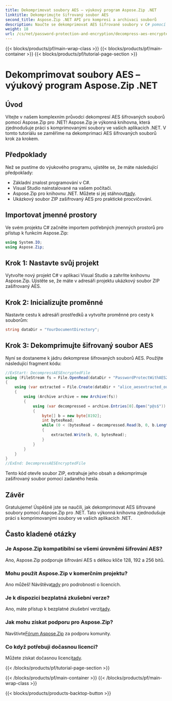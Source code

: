 ```yaml
---
title: Dekomprimovat soubory AES – výukový program Aspose.Zip .NET
linktitle: Dekomprimujte šifrovaný soubor AES
second_title: Aspose.Zip .NET API pro kompresi a archivaci souborů
description: Naučte se dekomprimovat AES šifrované soubory v C# pomocí Aspose.Zip pro .NET. Postupujte podle našeho podrobného průvodce pro efektivní práci se soubory.
weight: 18
url: /cs/net/password-protection-and-encryption/decompress-aes-encrypted-file/
---
```


{{< blocks/products/pf/main-wrap-class >}}
{{< blocks/products/pf/main-container >}}
{{< blocks/products/pf/tutorial-page-section >}}

# Dekomprimovat soubory AES – výukový program Aspose.Zip .NET


## Úvod

Vítejte v našem komplexním průvodci dekompresí AES šifrovaných souborů pomocí Aspose.Zip pro .NET! Aspose.Zip je výkonná knihovna, která zjednodušuje práci s komprimovanými soubory ve vašich aplikacích .NET. V tomto tutoriálu se zaměříme na dekomprimaci AES šifrovaných souborů krok za krokem.

## Předpoklady

Než se pustíme do výukového programu, ujistěte se, že máte následující předpoklady:

- Základní znalost programování v C#.
- Visual Studio nainstalované na vašem počítači.
-  Aspose.Zip pro knihovnu .NET. Můžete si jej stáhnout[tady](https://releases.aspose.com/zip/net/).
- Ukázkový soubor ZIP zašifrovaný AES pro praktické procvičování.

## Importovat jmenné prostory

Ve svém projektu C# začněte importem potřebných jmenných prostorů pro přístup k funkcím Aspose.Zip:

```csharp
using System.IO;
using Aspose.Zip;
```

## Krok 1: Nastavte svůj projekt

Vytvořte nový projekt C# v aplikaci Visual Studio a zahrňte knihovnu Aspose.Zip. Ujistěte se, že máte v adresáři projektu ukázkový soubor ZIP zašifrovaný AES.

## Krok 2: Inicializujte proměnné

Nastavte cestu k adresáři prostředků a vytvořte proměnné pro cesty k souborům:

```csharp
string dataDir = "YourDocumentDirectory";
```

## Krok 3: Dekomprimujte šifrovaný soubor AES

Nyní se dostaneme k jádru dekomprese šifrovaných souborů AES. Použijte následující fragment kódu:

```csharp
//ExStart: DecompressAESEncryptedFile
using (FileStream fs = File.OpenRead(dataDir + "PasswordProtectWithAES256_out.zip"))
{
    using (var extracted = File.Create(dataDir + "alice_aesextracted_out.txt"))
    {
        using (Archive archive = new Archive(fs))
        {
            using (var decompressed = archive.Entries[0].Open("p@s$"))
            {
                byte[] b = new byte[8192];
                int bytesRead;
                while (0 < (bytesRead = decompressed.Read(b, 0, b.Length)))
                {
                    extracted.Write(b, 0, bytesRead);
                }
            }
        }
    }
}
//ExEnd: DecompressAESEncryptedFile
```

Tento kód otevře soubor ZIP, extrahuje jeho obsah a dekomprimuje zašifrovaný soubor pomocí zadaného hesla.

## Závěr

Gratulujeme! Úspěšně jste se naučili, jak dekomprimovat AES šifrované soubory pomocí Aspose.Zip pro .NET. Tato výkonná knihovna zjednodušuje práci s komprimovanými soubory ve vašich aplikacích .NET.

## Často kladené otázky

### Je Aspose.Zip kompatibilní se všemi úrovněmi šifrování AES?
Ano, Aspose.Zip podporuje šifrování AES s délkou klíče 128, 192 a 256 bitů.

### Mohu použít Aspose.Zip v komerčním projektu?
 Ano můžeš! Návštěva[tady](https://purchase.aspose.com/buy) pro podrobnosti o licencích.

### Je k dispozici bezplatná zkušební verze?
 Ano, máte přístup k bezplatné zkušební verzi[tady](https://releases.aspose.com/).

### Jak mohu získat podporu pro Aspose.Zip?
 Navštivte[Fórum Aspose.Zip](https://forum.aspose.com/c/zip/37) za podporu komunity.

### Co když potřebuji dočasnou licenci?
 Můžete získat dočasnou licenci[tady](https://purchase.aspose.com/temporary-license/).


{{< /blocks/products/pf/tutorial-page-section >}}

{{< /blocks/products/pf/main-container >}}
{{< /blocks/products/pf/main-wrap-class >}}

{{< blocks/products/products-backtop-button >}}
